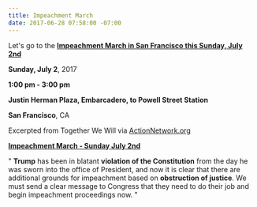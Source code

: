 ```yaml
---
title: Impeachment March
date: 2017-06-28 07:58:00 -07:00
---
```


Let's go to the [**Impeachment March in San Francisco this Sunday, July 2nd**](https://www.facebook.com/Impeachment-March-San-Francisco-293365771087883/)

**Sunday, July 2**, 2017

**1:00 pm - 3:00 pm**

**Justin Herman Plaza, Embarcadero, to Powell Street Station**

**San Francisco**, CA


Excerpted from Together We Will via [ActionNetwork.org](http://twwusa.org/?s=impeachment)

[**Impeachment March - Sunday July 2nd**](https://www.facebook.com/Impeachment-March-San-Francisco-293365771087883/)

"  **Trump** has been in blatant **violation of the Constitution** from the day he was sworn into the office of President, and now it is clear that there are additional grounds for impeachment based on **obstruction of justice**.  We must send a clear message to Congress that they need to do their job and begin impeachment proceedings now.  "



